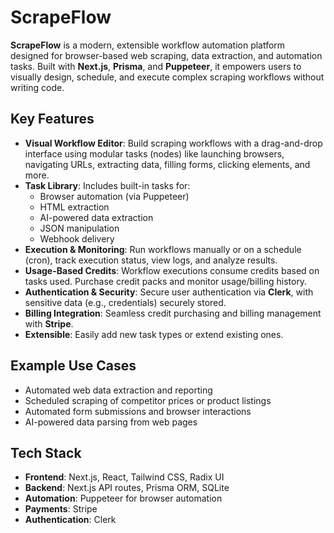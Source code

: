 # ScrapeFlow

**ScrapeFlow** is a modern, extensible workflow automation platform designed for browser-based web scraping, data extraction, and automation tasks. Built with **Next.js**, **Prisma**, and **Puppeteer**, it empowers users to visually design, schedule, and execute complex scraping workflows without writing code.

## Key Features

- **Visual Workflow Editor**: Build scraping workflows with a drag-and-drop interface using modular tasks (nodes) like launching browsers, navigating URLs, extracting data, filling forms, clicking elements, and more.
- **Task Library**: Includes built-in tasks for:
  - Browser automation (via Puppeteer)
  - HTML extraction
  - AI-powered data extraction
  - JSON manipulation
  - Webhook delivery
- **Execution & Monitoring**: Run workflows manually or on a schedule (cron), track execution status, view logs, and analyze results.
- **Usage-Based Credits**: Workflow executions consume credits based on tasks used. Purchase credit packs and monitor usage/billing history.
- **Authentication & Security**: Secure user authentication via **Clerk**, with sensitive data (e.g., credentials) securely stored.
- **Billing Integration**: Seamless credit purchasing and billing management with **Stripe**.
- **Extensible**: Easily add new task types or extend existing ones.

## Example Use Cases

- Automated web data extraction and reporting
- Scheduled scraping of competitor prices or product listings
- Automated form submissions and browser interactions
- AI-powered data parsing from web pages

## Tech Stack

- **Frontend**: Next.js, React, Tailwind CSS, Radix UI
- **Backend**: Next.js API routes, Prisma ORM, SQLite
- **Automation**: Puppeteer for browser automation
- **Payments**: Stripe
- **Authentication**: Clerk
